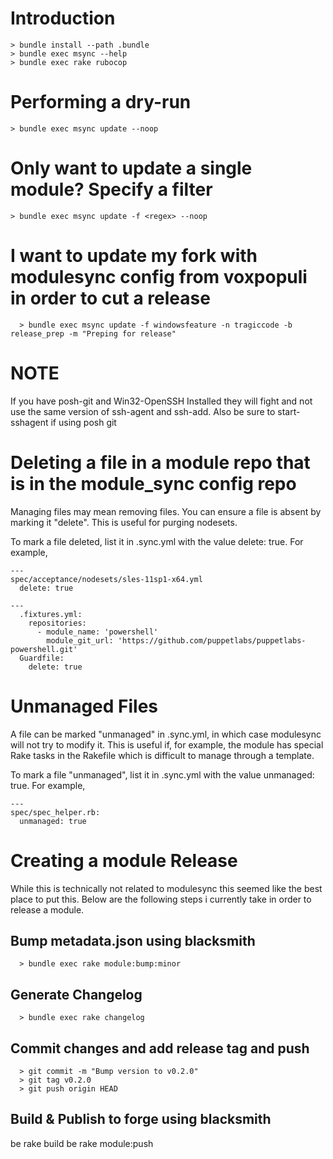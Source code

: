 # Introduction
```
> bundle install --path .bundle
> bundle exec msync --help
> bundle exec rake rubocop
```

# Performing a dry-run
```
> bundle exec msync update --noop
```


# Only want to update a single module?  Specify a filter
```
> bundle exec msync update -f <regex> --noop
```

# I want to update my fork with modulesync config from voxpopuli in order to cut a release
```
  > bundle exec msync update -f windowsfeature -n tragiccode -b release_prep -m "Preping for release"
```

# NOTE
If you have posh-git and Win32-OpenSSH Installed they will fight and not use the same version of ssh-agent and ssh-add.  Also be sure to start-sshagent if using posh git


# Deleting a file in a module repo that is in the module_sync config repo
Managing files may mean removing files. You can ensure a file is absent by marking it "delete". This is useful for purging nodesets.

To mark a file deleted, list it in .sync.yml with the value delete: true. For example,
```
---
spec/acceptance/nodesets/sles-11sp1-x64.yml
  delete: true
```
```
---
  .fixtures.yml:
    repositories:
      - module_name: 'powershell'
        module_git_url: 'https://github.com/puppetlabs/puppetlabs-powershell.git'
  Guardfile:
    delete: true
```


# Unmanaged Files

A file can be marked "unmanaged" in .sync.yml, in which case modulesync will not try to modify it. This is useful if, for example, the module has special Rake tasks in the Rakefile which is difficult to manage through a template.

To mark a file "unmanaged", list it in .sync.yml with the value unmanaged: true. For example,
```
---
spec/spec_helper.rb:
  unmanaged: true

```


# Creating a module Release

While this is technically not related to modulesync this seemed like the best place to put this.  Below are the following steps i currently take in order to release a module.

## Bump metadata.json using blacksmith
```
  > bundle exec rake module:bump:minor
```

## Generate Changelog
```
  > bundle exec rake changelog
```

## Commit changes and add release tag and push
```
  > git commit -m "Bump version to v0.2.0"
  > git tag v0.2.0
  > git push origin HEAD
```
## Build & Publish to forge using blacksmith
be rake build
be rake module:push
